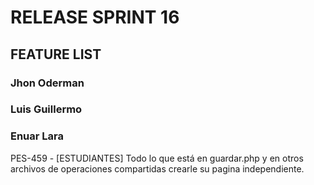 # RELEASE SPRINT 16

## FEATURE LIST

### Jhon Oderman
### Luis Guillermo
### Enuar Lara
PES-459 - [ESTUDIANTES] Todo lo que está en guardar.php y en otros archivos de operaciones compartidas crearle su pagina independiente.